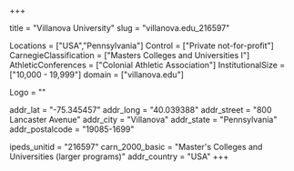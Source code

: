 
+++

title = "Villanova University"
slug = "villanova.edu_216597"

Locations = ["USA","Pennsylvania"]
Control = ["Private not-for-profit"]
CarnegieClassification = ["Masters Colleges and Universities I"]
AthleticConferences = ["Colonial Athletic Association"]
InstitutionalSize = ["10,000 - 19,999"]
domain = ["villanova.edu"]

Logo = ""

addr_lat = "-75.345457"
addr_long = "40.039388"
addr_street = "800 Lancaster Avenue"
addr_city = "Villanova"
addr_state = "Pennsylvania"
addr_postalcode = "19085-1699"

ipeds_unitid = "216597"
carn_2000_basic = "Master's Colleges and Universities (larger programs)"
addr_country = "USA"
+++
    
